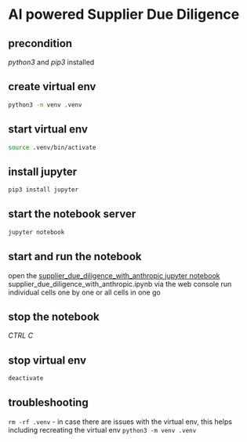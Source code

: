 # AI powered Supplier Due Diligence

## precondition
_python3_ and _pip3_ installed

## create virtual env
```sh
python3 -m venv .venv
```

## start virtual env

```sh
source .venv/bin/activate
```

## install jupyter 
```sh
pip3 install jupyter
```

## start the notebook server
```sh
jupyter notebook
```

## start and run the notebook
open the [supplier_due_diligence_with_anthropic jupyter notebook](supplier_due_diligence_with_anthropic.ipynb) supplier_due_diligence_with_anthropic.ipynb via the web console
run individual cells one by one or all cells in one go

## stop the notebook
_CTRL C_

## stop virtual env
```sh
deactivate
```

## troubleshooting
`rm -rf .venv` - in case there are issues with the virtual env,
this helps including recreating the virtual env `python3 -m venv .venv`